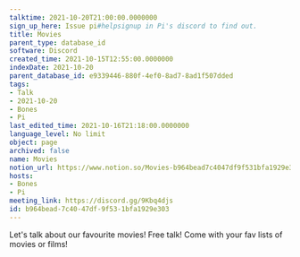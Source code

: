 ```yaml
---
talktime: 2021-10-20T21:00:00.0000000
sign_up_here: Issue pi#helpsignup in Pi's discord to find out.
title: Movies
parent_type: database_id
software: Discord
created_time: 2021-10-15T12:55:00.0000000
indexDate: 2021-10-20
parent_database_id: e9339446-880f-4ef0-8ad7-8ad1f507dded
tags:
- Talk
- 2021-10-20
- Bones
- Pi
last_edited_time: 2021-10-16T21:18:00.0000000
language_level: No limit
object: page
archived: false
name: Movies
notion_url: https://www.notion.so/Movies-b964bead7c4047df9f531bfa1929e303
hosts:
- Bones
- Pi
meeting_link: https://discord.gg/9Kbq4djs
id: b964bead-7c40-47df-9f53-1bfa1929e303
---
```


Let's talk about our favourite movies!
Free talk! Come with your fav lists of movies or films!


